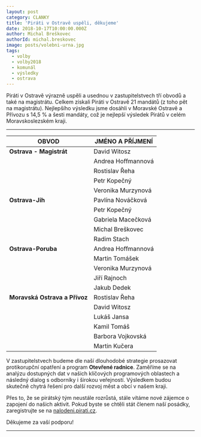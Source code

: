 ```yaml
---
layout: post
category: CLANKY
title: 'Piráti v Ostravě uspěli, děkujeme'
date: 2018-10-17T10:00:00.000Z
author: Michal Breškovec
authorId: michal.breskovec
image: posts/volebni-urna.jpg
tags:
  - volby
  - volby2018
  - komunál
  - výsledky
  - ostrava
---
```


Piráti v Ostravě výrazně uspěli a usednou v zastupitelstvech tří obvodů a také na magistrátu. Celkem získali Piráti v Ostravě 21 mandátů (z toho pět na magistrátu). Nejlepšího výsledku jsme dosáhli v Moravské Ostravě a Přívozu s 14,5 % a šesti mandáty, což je nejlepší výsledek Pirátů v celém Moravskoslezském kraji.

---

| OBVOD                     | JMÉNO A PŘÍJMENÍ   |
|---------------------------|--------------------|
| **Ostrava - Magistrát**       | David Witosz       |
|                           | Andrea Hoffmannová |
|                           | Rostislav Řeha     |
|                           | Petr Kopečný       |
|                           | Veronika Murzynová |
| **Ostrava-Jih**             | Pavlína Nováčková  |
|                           | Petr Kopečný       |
|                           | Gabriela Macečková |
|                           | Michal Breškovec   |
|                           | Radim Stach        |
| **Ostrava-Poruba**          | Andrea Hoffmannová |
|                           | Martin Tomášek     |
|                           | Veronika Murzynová |
|                           | Jiří Rajnoch       |
|                           | Jakub Dedek        |
| **Moravská Ostrava a Přívoz** | Rostislav Řeha     |
|                           | David Witosz       |
|                           | Lukáš Jansa        |
|                           | Kamil Tomáš        |
|                           | Barbora Vojkovská  |
|                           | Martin Kučera      |

V zastupitelstvech budeme dle naší dlouhodobé strategie prosazovat protikorupční opatření a program **Otevřené radnice**. Zaměříme se na analýzu dostupných dat v našich klíčových programových oblastech a následný dialog s odborníky i širokou veřejností. Výsledkem budou skutečně chytrá řešení pro další rozvoj měst a obcí v našem kraji.

Přes to, že se pirátský tým neustále rozrůstá, stále vítáme nové zájemce o zapojení do našich aktivit. Pokud byste se chtěli stát členem naší posádky, zaregistrujte se na <a href="http://nalodeni.pirati.cz" target="_blank">nalodeni.pirati.cz</a>.

Děkujeme za vaší podporu!

---
